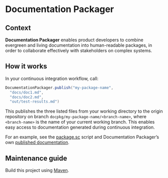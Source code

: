 # Documentation Packager

## Context

**Documentation Packager** enables product developers to combine evergreen and living documentation into human-readable packages, in order to collaborate effectively with stakeholders on complex systems.

## How it works

In your continuous integration workflow, call:

```scala
DocumentationPackager.publish("my-package-name",
  "docs/doc1.md",
  "docs/doc2.md",
  "out/test-results.md")
```

This publishes the three listed files from your working directory to the origin repository on branch `docpkg/my-package-name/<branch-name>`, where `<branch-name>` is the name of your current working branch. This enables easy access to documentation generated during continuous integration.

For an example, see the [package.sc](scripts/package.sc) script and Documentation Packager’s own [published documentation](https://github.com/sander/docpkg/blob/docpkg/docpkg/main/README.md#readme).

## Maintenance guide

Build this project using [Maven](https://maven.apache.org/).
